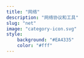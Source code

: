 ```yaml
---
title: "网络"
description: "网络协议和工具"
slug: "net"
image: "category-icon.svg"
style:
    background: "#EA4335"
    color: "#fff"
---
```

